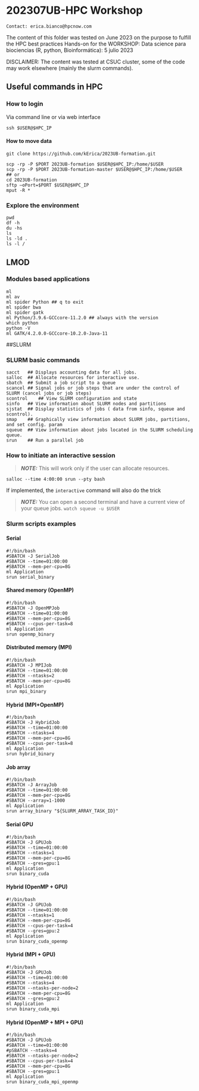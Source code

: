 # 202307UB-HPC Workshop
```
Contact: erica.bianco@hpcnow.com
```
The content of this folder was tested on June 2023 on the purpose to fulfill the HPC best practices Hands-on for the
WORKSHOP: Data science para biociencias (R, python, Bioinformática): 5 julio 2023 

DISCLAIMER:
The content was tested at CSUC cluster, some of the code may work elsewhere (mainly the slurm commands).

## Useful commands in HPC 

### How to login
Via command line or via web interface

```
ssh $USER@$HPC_IP 
```

#### How to move data
```
git clone https://github.com/kErica/2023UB-formation.git

scp -rp -P $PORT 2023UB-formation $USER@$HPC_IP:/home/$USER
scp -rp -P $PORT 2023UB-formation-master $USER@$HPC_IP:/home/$USER
## or
cd 2023UB-formation
sftp –oPort=$PORT $USER@$HPC_IP
mput -R *
```

### Explore the environment
```
pwd
df -h
du -hs 
ls
ls -ld .
ls -l /
```

## LMOD
### Modules based applications
```
ml
ml av
ml spider Python ## q to exit
ml spider bwa
ml spider gatk
ml Python/3.9.6-GCCcore-11.2.0 ## always with the version
which python
python -V
ml GATK/4.2.0.0-GCCcore-10.2.0-Java-11
```

##SLURM
### SLURM basic commands
```
sacct	## Displays accounting data for all jobs.
salloc	## Allocate resources for interactive use.
sbatch	## Submit a job script to a queue
scancel	## Signal jobs or job steps that are under the control of SLURM (cancel jobs or job steps)
scontrol	## View SLURM configuration and state
sinfo	## View information about SLURM nodes and partitions
sjstat	## Display statistics of jobs ( data from sinfo, squeue and scontrol).
smap	## Graphically view information about SLURM jobs, partitions, and set config. param
squeue	## View information about jobs located in the SLURM scheduling queue.
srun	## Run a parallel job
```
### How to initiate an interactive session
> **_NOTE:_**  This will work only if the user can allocate resources.
```
salloc --time 4:00:00 srun --pty bash
```
If implemented, the `interactive` command will also do the trick

> **_NOTE:_**  You can open a second terminal and have a current view of your queue jobs. `watch squeue -u $USER`

### Slurm scripts examples
#### Serial
```
#!/bin/bash
#SBATCH -J SerialJob
#SBATCH --time=01:00:00
#SBATCH --mem-per-cpu=8G
ml Application
srun serial_binary
```
#### Shared memory (OpenMP)
```
#!/bin/bash
#SBATCH -J OpenMPJob
#SBATCH --time=01:00:00
#SBATCH --mem-per-cpu=8G
#SBATCH --cpus-per-task=8
ml Application
srun openmp_binary
```
#### Distributed memory (MPI)
```
#!/bin/bash
#SBATCH -J MPIJob
#SBATCH --time=01:00:00
#SBATCH --ntasks=2
#SBATCH --mem-per-cpu=8G
ml Application
srun mpi_binary
```
#### Hybrid (MPI+OpenMP)
```
#!/bin/bash
#SBATCH -J HybridJob
#SBATCH --time=01:00:00
#SBATCH --ntasks=4
#SBATCH --mem-per-cpu=8G
#SBATCH --cpus-per-task=8
ml Application
srun hybrid_binary
```
#### Job array
```
#!/bin/bash
#SBATCH -J ArrayJob
#SBATCH --time=01:00:00
#SBATCH --mem-per-cpu=8G
#SBATCH --array=1-1000
ml Application
srun array_binary "${SLURM_ARRAY_TASK_ID}"
```
#### Serial GPU
```
#!/bin/bash
#SBATCH -J GPUJob
#SBATCH --time=01:00:00
#SBATCH --ntasks=1
#SBATCH --mem-per-cpu=8G
#SBATCH --gres=gpu:1
ml Application
srun binary_cuda
```
#### Hybrid (OpenMP + GPU)
```
#!/bin/bash
#SBATCH -J GPUJob
#SBATCH --time=01:00:00
#SBATCH --ntasks=1
#SBATCH --mem-per-cpu=8G
#SBATCH --cpus-per-task=4
#SBATCH --gres=gpu:2
ml Application
srun binary_cuda_openmp
```
#### Hybrid (MPI + GPU)
```
#!/bin/bash
#SBATCH -J GPUJob
#SBATCH --time=01:00:00
#SBATCH --ntasks=4
#SBATCH --ntasks-per-node=2
#SBATCH --mem-per-cpu=8G
#SBATCH --gres=gpu:2
ml Application
srun binary_cuda_mpi
```
#### Hybrid (OpenMP + MPI + GPU)
```
#!/bin/bash
#SBATCH -J GPUJob
#SBATCH --time=01:00:00
#pSBATCH --ntasks=4
#SBATCH --ntasks-per-node=2
#SBATCH --cpus-per-task=4
#SBATCH --mem-per-cpu=8G
#SBATCH --gres=gpu:1
ml Application
srun binary_cuda_mpi_openmp
```
